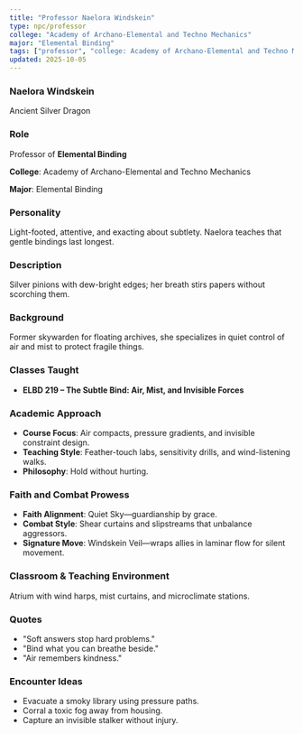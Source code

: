 ```yaml
---
title: "Professor Naelora Windskein"
type: npc/professor
college: "Academy of Archano-Elemental and Techno Mechanics"
major: "Elemental Binding"
tags: ["professor", "college: Academy of Archano-Elemental and Techno Mechanics", "major: Elemental Binding", "variant:silver"]
updated: 2025-10-05
---
```

### Naelora Windskein

Ancient Silver Dragon

### Role

Professor of **Elemental Binding**

**College**: Academy of Archano-Elemental and Techno Mechanics

**Major**: Elemental Binding

### Personality

Light-footed, attentive, and exacting about subtlety. Naelora teaches that gentle bindings last longest.

### Description

Silver pinions with dew-bright edges; her breath stirs papers without scorching them.

### Background

Former skywarden for floating archives, she specializes in quiet control of air and mist to protect fragile things.

### Classes Taught

- **ELBD 219 – The Subtle Bind: Air, Mist, and Invisible Forces**



### Academic Approach

- **Course Focus**: Air compacts, pressure gradients, and invisible constraint design.
- **Teaching Style**: Feather-touch labs, sensitivity drills, and wind-listening walks.
- **Philosophy**: Hold without hurting.

### Faith and Combat Prowess

- **Faith Alignment**: Quiet Sky—guardianship by grace.
- **Combat Style**: Shear curtains and slipstreams that unbalance aggressors.
- **Signature Move**: Windskein Veil—wraps allies in laminar flow for silent movement.

### Classroom & Teaching Environment

Atrium with wind harps, mist curtains, and microclimate stations.

### Quotes

- "Soft answers stop hard problems."
- "Bind what you can breathe beside."
- "Air remembers kindness."

### Encounter Ideas

- Evacuate a smoky library using pressure paths.
- Corral a toxic fog away from housing.
- Capture an invisible stalker without injury.
